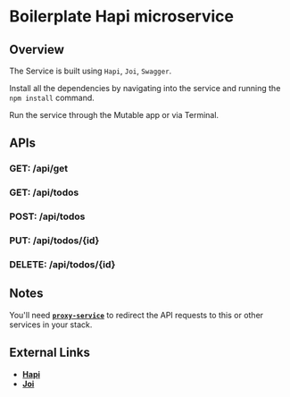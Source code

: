 Boilerplate Hapi microservice
===

## Overview

The Service is built using `Hapi`, `Joi`, `Swagger`.


Install all the dependencies by navigating into the service and running the `npm install` command.

Run the service through the Mutable app or via Terminal.


APIs
---

### GET: /api/get

### GET: /api/todos

### POST: /api/todos

### PUT: /api/todos/{id}

### DELETE: /api/todos/{id}


## Notes
You'll need [**`proxy-service`**](https://github.com/mutable/node-proxy) to redirect the API requests to this or other services in your stack.

External Links
---

- [**Hapi**](https://hapijs.com/)
- [**Joi**](https://hapijs.com/tutorials/validation#joi)
